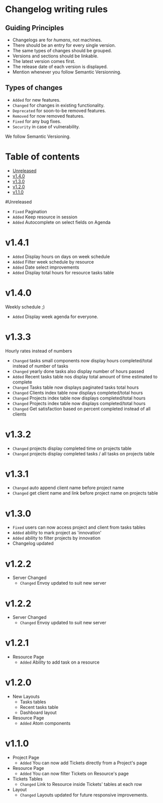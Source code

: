 # Changelog writing rules

## Guiding Principles

- Changelogs are for _humans_, not machines.
- There should be an entry for every single version.
- The same types of changes should be grouped.
- Versions and sections should be linkable.
- The latest version comes first.
- The release date of each version is displayed.
- Mention whenever you follow Semantic Versionning.

## Types of changes

- `Added` for new features.
- `Changed` for changes in existing functionality.
- `Deprecated` for soon-to-be removed features.
- `Removed` for now removed features.
- `Fixed` for any bug fixes.
- `Security` in case of vulnerability.

We follow Semantic Versioning.

# Table of contents

- [Unreleased](#unreleased)
- [v1.4.0](#v1.4.0)
- [v1.3.0](#v1.3.0)
- [v1.2.0](#v1.2.0)
- [v1.1.0](#v1.1.0)

#Unreleased
- `Fixed` Pagination
- `Added` Keep resource in session
- `Added` Autocomplete on select fields on Agenda

# v1.4.1

- `Added` Display hours on days on week schedule
- `Added` Filter week schedule by resource
- `Added` Date select improvements
- `Added` Display total hours for resource tasks table

# v1.4.0

Weekly schedule ;)

- `Added` Display week agenda for everyone.

# v1.3.3

Hourly rates instead of numbers

- `Changed` tasks small components now display hours completed/total instead of number of tasks
- `Changed` yearly done tasks also display number of hours passed
- `Added` Recent tasks table nos display total amount of time estimated to complete
- `Changed` Tasks table now displays paginated tasks total hours
- `Changed` Clients index table now displays completed/total hours
- `Changed` Projects index table now displays completed/total hours
- `Changed` Projects index table now displays completed/total hours
- `Changed` Get satisfaction based on percent completed instead of all clients

# v1.3.2

- `Changed` projects display completed time on projects table
- `Changed` projects display completed tasks / all tasks on projects table

# v1.3.1

- `Changed` auto append client name before project name
- `Changed` get client name and link before project name on projects table

# v1.3.0

- `Fixed` users can now access project and client from tasks tables
- `Added` ability to mark project as 'innovation'
- `Added` ability to filter projects by innovation
- Changelog updated

# v1.2.2

- Server Changed
    - `Changed` Envoy updated to suit new server

# v1.2.2

- Server Changed
    - `Changed` Envoy updated to suit new server

# v1.2.1

- Resource Page
    - `Added` Ability to add task on a resource

# v1.2.0

- New Layouts
    - Tasks tables
    - Recent tasks table
    - Dashboard layout
- Resource Page
    - `Added` Atom components
    
# v1.1.0

- Project Page
    - `Added` You can now add Tickets directly from a Project's page
- Resource Page
    - `Added` You can now filter Tickets on Resource's page
- Tickets Tables
    - `Changed` Link to Resource inside Tickets' tables at each row
- Layout
    - `Changed` Layouts updated for future responsive improvements.
